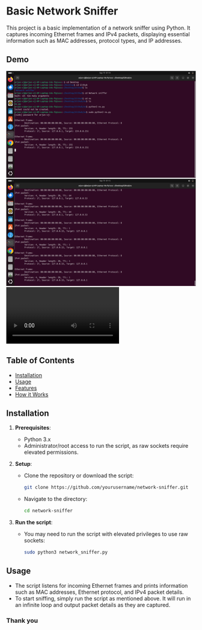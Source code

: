 # Basic Network Sniffer

This project is a basic implementation of a network sniffer using Python. It captures incoming Ethernet frames and IPv4 packets, displaying essential information such as MAC addresses, protocol types, and IP addresses.
## Demo
![Demo Image](img1.png)
![Demo Image](img2.png)
![Demo Video](demo.mp4)


## Table of Contents
- [Installation](#installation)
- [Usage](#usage)
- [Features](#features)
- [How it Works](#how-it-works)

## Installation

1. **Prerequisites**: 
    - Python 3.x
    - Administrator/root access to run the script, as raw sockets require elevated permissions.

2. **Setup**:
   - Clone the repository or download the script:
     ```bash
     git clone https://github.com/yourusername/network-sniffer.git
     ```
   - Navigate to the directory:
     ```bash
     cd network-sniffer
     ```

3. **Run the script**:
   - You may need to run the script with elevated privileges to use raw sockets:
     ```bash
     sudo python3 network_sniffer.py
     ```

## Usage

- The script listens for incoming Ethernet frames and prints information such as MAC addresses, Ethernet protocol, and IPv4 packet details.
- To start sniffing, simply run the script as mentioned above. It will run in an infinite loop and output packet details as they are captured.

### Thank you


